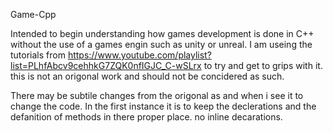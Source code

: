 Game-Cpp

Intended to begin understanding how games development is done in C++ without the use of a games engin such as unity or unreal. I am useing the tutorials from https://www.youtube.com/playlist?list=PLhfAbcv9cehhkG7ZQK0nfIGJC_C-wSLrx to try and get to grips with it. this is not an origonal work and should not be concidered as such. 

There may be subtile changes from the origonal as and when i see it to change the code. In the first instance it is to keep the declerations and the defanition of methods in there proper place. no inline decarations. 